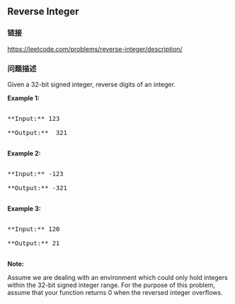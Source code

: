 ## Reverse Integer  
### 链接  
https://leetcode.com/problems/reverse-integer/description/  
### 问题描述
Given a 32-bit signed integer, reverse digits of an integer.

**Example 1:**
<pre>
**Input:** 123
**Output:**  321
</pre>


**Example 2:**
<pre>
**Input:** -123
**Output:** -321
</pre>


**Example 3:**
<pre>
**Input:** 120
**Output:** 21
</pre>


**Note:**<br />
Assume we are dealing with an environment which could only hold integers within the 32-bit signed integer range. For the purpose of this problem, assume that your function returns 0 when the reversed integer overflows.

